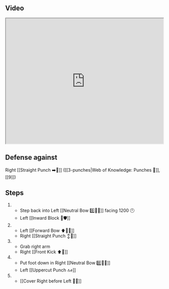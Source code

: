 ## Video

<iframe src="https://www.youtube.com/embed/IXZ6kr4VHQw?start=104&end=123" width="100%" height="400"></iframe>

## Defense against

Right [[Straight Punch ➡️👊]] ([[3-punches|Web of Knowledge: Punches 👊]], [[9]])

## Steps

1.  -   Step back into Left [[Neutral Bow 0️⃣🧍‍♂️]] facing 1200 🕛
    - Left [[Inward Block 🔽🛡️]]
2.  -   Left [[Forward Bow ⬆️🧍‍♂️]]
    - Right [[Straight Punch ↕️👊]]
3.  -   Grab right arm
    - Right [[Front Kick ⬆️🦵]]
4.  -   Put foot down in Right [[Neutral Bow 0️⃣🧍‍♂️]]
    - Left [[Uppercut Punch 🔝✊]]
5.  -   [[Cover Right before Left 🦶🔄]]
